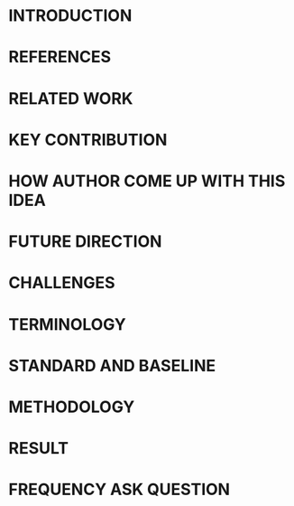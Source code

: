 # INTRODUCTION
# REFERENCES
# RELATED WORK
# KEY CONTRIBUTION
# HOW AUTHOR COME UP WITH THIS IDEA
# FUTURE DIRECTION
# CHALLENGES
# TERMINOLOGY
# STANDARD AND BASELINE
# METHODOLOGY
# RESULT
# FREQUENCY ASK QUESTION 

